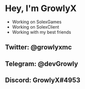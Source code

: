# Hey, I'm GrowlyX
- Working on SolexGames
- Working on SolexClient
- Working with my best friends 

## Twitter: @growlyxmc
## Telegram: @devGrowly
## Discord: GrowlyX#4953
